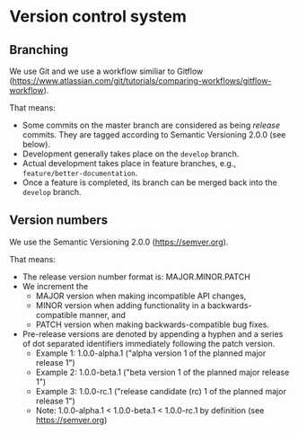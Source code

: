 # Version control system

## Branching

We use Git and we use a workflow similiar to Gitflow (https://www.atlassian.com/git/tutorials/comparing-workflows/gitflow-workflow).

That means:

* Some commits on the master branch are considered as being *release* commits. They are tagged according to Semantic Versioning 2.0.0 (see below).
* Development generally takes place on the ``develop`` branch.
* Actual development takes place in feature branches, e.g., ``feature/better-documentation``.
* Once a feature is completed, its branch can be merged back into the ``develop`` branch.

## Version numbers

We use the Semantic Versioning 2.0.0 (https://semver.org).

That means:

* The release version number format is: MAJOR.MINOR.PATCH
* We increment the
  * MAJOR version when making incompatible API changes,
  * MINOR version when adding functionality in a backwards-compatible manner, and
  * PATCH version when making backwards-compatible bug fixes.
* Pre-release versions are denoted by appending a hyphen and a series of dot separated identifiers immediately following the patch version.
  * Example 1: 1.0.0-alpha.1 ("alpha version 1 of the planned major release 1")
  * Example 2: 1.0.0-beta.1 ("beta version 1 of the planned major release 1")
  * Example 3: 1.0.0-rc.1 ("release candidate (rc) 1 of the planned major release 1")
  * Note: 1.0.0-alpha.1 < 1.0.0-beta.1 < 1.0.0-rc.1 by definition (see https://semver.org)
